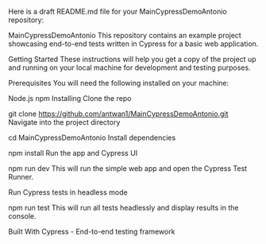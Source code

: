 Here is a draft README.md file for your MainCypressDemoAntonio repository:

MainCypressDemoAntonio
This repository contains an example project showcasing end-to-end tests written in Cypress for a basic web application.

Getting Started
These instructions will help you get a copy of the project up and running on your local machine for development and testing purposes.

Prerequisites
You will need the following installed on your machine:

Node.js
npm
Installing
Clone the repo


git clone https://github.com/antwan1/MainCypressDemoAntonio.git
Navigate into the project directory


cd MainCypressDemoAntonio
Install dependencies


npm install
Run the app and Cypress UI


npm run dev
This will run the simple web app and open the Cypress Test Runner.

Run Cypress tests in headless mode


npm run test
This will run all tests headlessly and display results in the console.

Built With
Cypress - End-to-end testing framework
